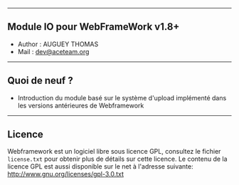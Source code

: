 ﻿---------------------------------------------------------------------------------------------------------------------------------------
 Module IO pour WebFrameWork v1.8+
---------------------------------------------------------------------------------------------------------------------------------------
-   Author : AUGUEY THOMAS
-   Mail   : dev@aceteam.org

---------------------------------------------------------------------------------------------------------------------------------------
 Quoi de neuf ?
---------------------------------------------------------------------------------------------------------------------------------------
- Introduction du module basé sur le système d'upload implémenté dans les versions antérieures de Webframework

---------------------------------------------------------------------------------------------------------------------------------------
 Licence
---------------------------------------------------------------------------------------------------------------------------------------
Webframework est un logiciel libre sous licence GPL, consultez le fichier `license.txt` pour obtenir plus de détails sur cette licence.
Le contenu de la licence GPL est aussi disponible sur le net à l'adresse suivante: http://www.gnu.org/licenses/gpl-3.0.txt